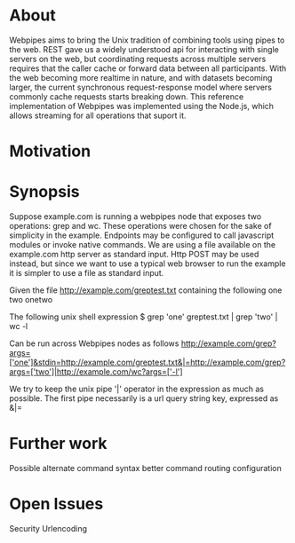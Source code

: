 # About
Webpipes aims to bring the Unix tradition of combining tools using pipes to the web. REST gave us a widely understood api for interacting with single servers on the web, but coordinating requests across multiple servers requires that the caller cache or forward data between all participants.
With the web becoming more realtime in nature, and with datasets becoming larger, the current synchronous request-response model where servers commonly cache requests starts breaking down.
This reference implementation of Webpipes was implemented using the Node.js, which allows streaming for all operations that suport it.

# Motivation


# Synopsis
Suppose example.com is running a webpipes node that exposes two operations: grep and wc. These operations were chosen for the sake of simplicity in the example. Endpoints may be configured to call javascript modules or invoke native commands.
We are using a file available on the example.com http server as standard input. Http POST may be used instead, but since we want to use a typical web browser to run the example it is simpler to use a file as standard input.

Given the file http://example.com/greptest.txt containing the following
	one
	two
	onetwo

The following unix shell expression
	$ grep 'one' greptest.txt | grep 'two' | wc -l

Can be run across Webpipes nodes as follows
	http://example.com/grep?args=['one']&stdin=http://example.com/greptest.txt&|=http://example.com/grep?args=['two']|http://example.com/wc?args=['-l']

We try to keep the unix pipe '|' operator in the expression as much as possible. The first pipe necessarily is a url query string key, expressed as
	&|=

# Further work
Possible alternate command syntax
better command routing configuration

# Open Issues
Security
Urlencoding
